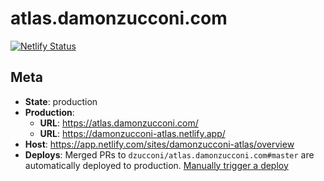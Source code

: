 # atlas.damonzucconi.com

[![Netlify Status](https://api.netlify.com/api/v1/badges/5b38b668-e2df-4a88-a06c-5a116e344dd9/deploy-status)](https://app.netlify.com/sites/damonzucconi-atlas/deploys)

## Meta

- **State**: production
- **Production**:
  - **URL**: https://atlas.damonzucconi.com/
  - **URL**: https://damonzucconi-atlas.netlify.app/
- **Host**: https://app.netlify.com/sites/damonzucconi-atlas/overview
- **Deploys**: Merged PRs to `dzucconi/atlas.damonzucconi.com#master` are automatically deployed to production. [Manually trigger a deploy](https://app.netlify.com/sites/damonzucconi-atlas/deploys)
